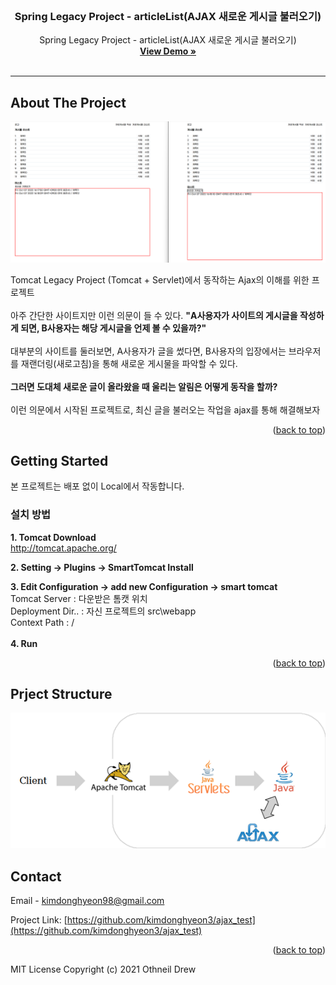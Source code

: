<div id="top"></div>
<!--
*** Thanks for checking out the Best-README-Template. If you have a suggestion
*** that would make this better, please fork the repo and create a pull request
*** or simply open an issue with the tag "enhancement".
*** Don't forget to give the project a star!
*** Thanks again! Now go create something AMAZING! :D
-->

<!-- PROJECT SHIELDS -->
<!--
*** I'm using markdown "reference style" links for readability.
*** Reference links are enclosed in brackets [ ] instead of parentheses ( ).
*** See the bottom of this document for the declaration of the reference variables
*** for contributors-url, forks-url, etc. This is an optional, concise syntax you may use.
*** https://www.markdownguide.org/basic-syntax/#reference-style-links
-->

<!-- PROJECT LOGO -->
<br />
<div align="center">
<h3 align="center">Spring Legacy Project - articleList(AJAX 새로운 게시글 불러오기)</h3>

  <p align="center">
    Spring Legacy Project - articleList(AJAX 새로운 게시글 불러오기)
    <br />
    <a href="https://github.com/kimdonghyeon3/ajax_test"><strong>View Demo »</strong></a>
    <br />
    <br />

  </p>
</div>

<hr/>

<!-- ABOUT THE PROJECT -->
## About The Project

![img1](main.png)

Tomcat Legacy Project (Tomcat + Servlet)에서 동작하는 Ajax의 이해를 위한 프로젝트
<br/><br/>
아주 간단한 사이트지만 이런 의문이 들 수 있다.
**"A사용자가 사이트의 게시글을 작성하게 되면, B사용자는 해당 게시글을 언제 볼 수 있을까?"**
<br/><br/>
대부분의 사이트를 둘러보면, A사용자가 글을 썼다면, B사용자의 입장에서는 브라우저를 재랜더링(새로고침)을 통해 새로운 게시물을 파악할 수 있다.
<br/><br/>
**그러면 도대체 새로운 글이 올라왔을 때 울리는 알림은 어떻게 동작을 할까?**
<br/><br/>
 이런 의문에서 시작된 프로젝트로, 최신 글을 불러오는 작업을 ajax를 통해 해결해보자

<p align="right">(<a href="#top">back to top</a>)</p>

<!-- GETTING STARTED -->
## Getting Started

본 프로젝트는 배포 없이 Local에서 작동합니다.

### 설치 방법

**1. Tomcat Download**
   <br>
   http://tomcat.apache.org/

**2. Setting -> Plugins -> SmartTomcat Install**

**3. Edit Configuration -> add new Configuration -> smart tomcat**
   <br/>
   Tomcat Server : 다운받은 톰캣 위치
   <br/>
   Deployment Dir.. : 자신 프로젝트의 src\webapp
   <br/>
   Context Path : /
   <br/>
<br/>
**4. Run**

<p align="right">(<a href="#top">back to top</a>)</p>

## Prject Structure
![img1](structure.png)

<!-- CONTACT -->
## Contact

Email - kimdonghyeon98@gmail.com

Project Link: [https://github.com/kimdonghyeon3/ajax_test](https://github.com/kimdonghyeon3/ajax_test)

<p align="right">(<a href="#top">back to top</a>)</p>


MIT License
Copyright (c) 2021 Othneil Drew

<!-- MARKDOWN LINKS & IMAGES -->
<!-- https://www.markdownguide.org/basic-syntax/#reference-style-links -->
[contributors-shield]: https://img.shields.io/github/contributors/github_username/repo_name.svg?style=for-the-badge
[contributors-url]: https://github.com/github_username/repo_name/graphs/contributors
[forks-shield]: https://img.shields.io/github/forks/github_username/repo_name.svg?style=for-the-badge
[forks-url]: https://github.com/github_username/repo_name/network/members
[stars-shield]: https://img.shields.io/github/stars/github_username/repo_name.svg?style=for-the-badge
[stars-url]: https://github.com/github_username/repo_name/stargazers
[issues-shield]: https://img.shields.io/github/issues/github_username/repo_name.svg?style=for-the-badge
[issues-url]: https://github.com/github_username/repo_name/issues
[license-shield]: https://img.shields.io/github/license/github_username/repo_name.svg?style=for-the-badge
[license-url]: https://github.com/github_username/repo_name/blob/master/LICENSE.txt
[linkedin-shield]: https://img.shields.io/badge/-LinkedIn-black.svg?style=for-the-badge&logo=linkedin&colorB=555
[linkedin-url]: https://linkedin.com/in/linkedin_username
[product-screenshot]: images/screenshot.png
